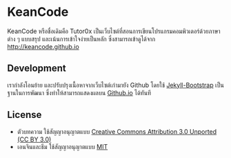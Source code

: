 # KeanCode

KeanCode หรือชื่อเดิมคือ Tutor0x เป็นเว็บไซต์ที่สอนการเขียนโปรแกรมคอมพิวเตอร์ด้วยภาษาต่าง ๆ แบบสรุป และเน้นการเข้าใจง่ายเป็นหลัก ซึ่งสามารถเข้าดูได้จาก <http://keancode.github.io>

## Development

เรากำลังโอนย้าย และปรับปรุงเนื้อหาจากเว็บไซต์เก่ามายัง Github โดยใช้ [Jekyll-Bootstrap](http://github.com/plusjade/jekyll-bootstrap)
เป็นฐานในการพัฒนา ซึ่งทำให้สามารถแสดงผลบน [Github.io](http://pages.github.com/) ได้ทันที

## License

- ตัวบทความ ใช้สัญญาอนุญาตแบบ [Creative Commons Attribution 3.0 Unported (CC BY 3.0)](http://creativecommons.org/licenses/by/3.0/)
- เอนจินและธีม ใช้สัญญาอนุญาตแบบ [MIT](http://www.opensource.org/licenses/MIT)
